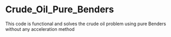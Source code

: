 # Crude_Oil_Pure_Benders
This code is functional and solves the crude oil problem using pure Benders without any acceleration method
